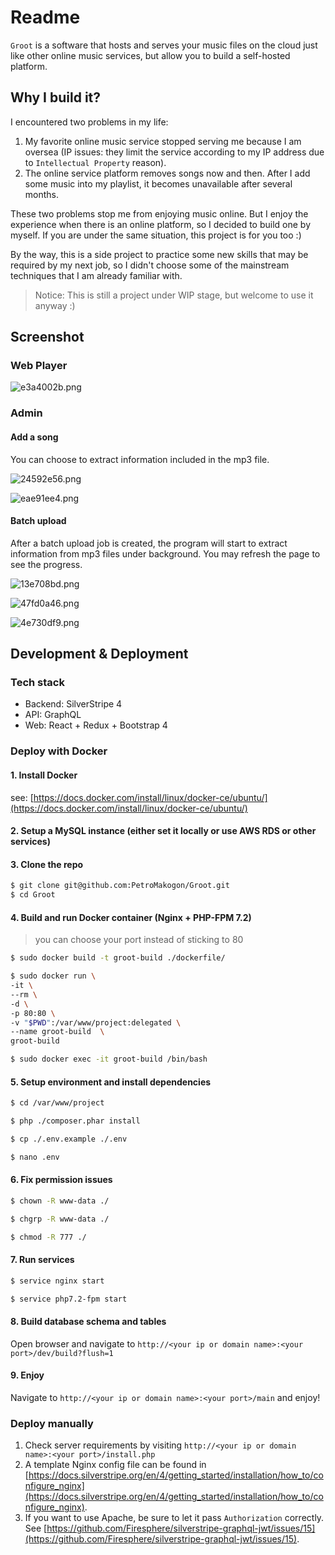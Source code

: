 # Readme

`Groot` is a software that hosts and serves your music files on the cloud just like other online music services, but allow you to build a self-hosted platform.

## Why I build it?

I encountered two problems in my life:

1. My favorite online music service stopped serving me because I am oversea (IP issues: they limit the service according to my IP address due to `Intellectual Property` reason).
2. The online service platform removes songs now and then. After I add some music into my playlist, it becomes unavailable after several months.

These two problems stop me from enjoying music online. But I enjoy the experience when there is an online platform, so I decided to build one by myself. If you are under the same situation, this project is for you too :)

By the way, this is a side project to practice some new skills that may be required by my next job, so I didn't choose some of the mainstream techniques that I am already familiar with. 

> Notice: This is still a project under WIP stage, but welcome to use it anyway :)

## Screenshot

### Web Player

![e3a4002b.png](README.assets/e3a4002c.png)

### Admin

#### Add a song

You can choose to extract information included in the mp3 file.

![24592e56.png](README.assets/24592e56.png)

![eae91ee4.png](README.assets/eae91ee4.png)

#### Batch upload

After a batch upload job is created, the program will start to extract information from mp3 files under background. You may refresh the page to see the progress.

![13e708bd.png](README.assets/13e708bd.png)

![47fd0a46.png](README.assets/47fd0a46.png)

![4e730df9.png](README.assets/4e730df9.png)

## Development & Deployment

### Tech stack

- Backend: SilverStripe 4
- API: GraphQL
- Web: React + Redux + Bootstrap 4

### Deploy with Docker

#### 1. Install Docker

see: [https://docs.docker.com/install/linux/docker-ce/ubuntu/](https://docs.docker.com/install/linux/docker-ce/ubuntu/)

#### 2. Setup a MySQL instance (either set it locally or use AWS RDS or other services)

#### 3. Clone the repo

```bash
$ git clone git@github.com:PetroMakogon/Groot.git
$ cd Groot
```

#### 4. Build and run Docker container (Nginx + PHP-FPM 7.2)

> you can choose your port instead of sticking to 80

```bash
$ sudo docker build -t groot-build ./dockerfile/ 

$ sudo docker run \
-it \
--rm \
-d \
-p 80:80 \
-v "$PWD":/var/www/project:delegated \
--name groot-build  \
groot-build

$ sudo docker exec -it groot-build /bin/bash
```
#### 5. Setup environment and install dependencies

```bash
$ cd /var/www/project

$ php ./composer.phar install

$ cp ./.env.example ./.env

$ nano .env
```

#### 6. Fix permission issues

```bash
$ chown -R www-data ./ 

$ chgrp -R www-data ./ 

$ chmod -R 777 ./
```

#### 7. Run services

```bash
$ service nginx start

$ service php7.2-fpm start
```

#### 8. Build database schema and tables

Open browser and navigate to `http://<your ip or domain name>:<your port>/dev/build?flush=1`

#### 9. Enjoy

Navigate to `http://<your ip or domain name>:<your port>/main` and enjoy!

### Deploy manually

1. Check server requirements by visiting `http://<your ip or domain name>:<your port>/install.php`
2. A template Nginx config file can be found in [https://docs.silverstripe.org/en/4/getting_started/installation/how_to/configure_nginx](https://docs.silverstripe.org/en/4/getting_started/installation/how_to/configure_nginx).
3. If you want to use Apache, be sure to let it pass `Authorization` correctly. See [https://github.com/Firesphere/silverstripe-graphql-jwt/issues/15](https://github.com/Firesphere/silverstripe-graphql-jwt/issues/15).
